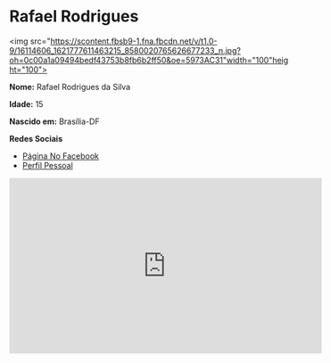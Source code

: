 <html>
 <head>
  <title> TicoTelecoTeco </title>
  <meta charset='utf-8'/>
 </head>
 
 <body>
 <b><h1>Rafael Rodrigues</h1></b>
 
 <img src="https://scontent.fbsb9-1.fna.fbcdn.net/v/t1.0-9/16114606_1621777611463215_8580020765626677233_n.jpg?oh=0c00a1a09494bedf43753b8fb6b2ff50&oe=5973AC31"width="100"height="100">
<p><b>Nome:</b> Rafael Rodrigues da Silva</p>
<p><b>Idade:</b> 15</p>
<p><b>Nascido em:</b> Brasília-DF</p>
<p><b>Redes Sociais</b></p>
<ul>
<li><a href="https://www.facebook.com/TicoTelecoTeco/">Página No Facebook</a></li>
<li><a href="https://www.facebook.com/r062042">Perfil Pessoal</a></li>
</ul>
<iframe width="560" height="315" src="https://www.youtube.com/embed/NaqmqordZs4" frameborder="0" allowfullscreen></iframe>

 </body>

 
 </html>
